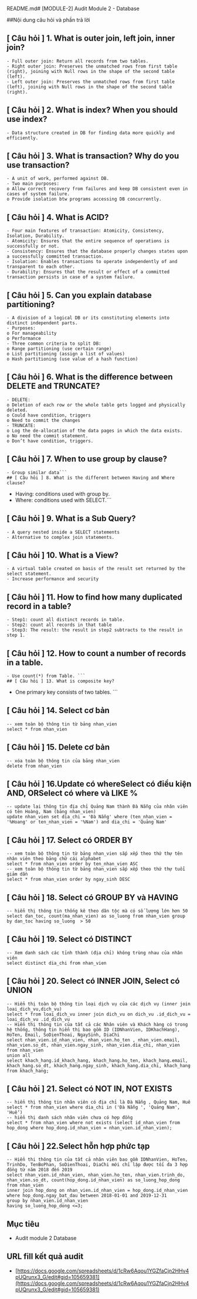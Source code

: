 README.md# [MODULE-2] Audit Module 2 - Database

##Nội dung câu hỏi và phần trả lời

## [ Câu hỏi ] 1.  What is outer join, left join, inner join?
```
- Full outer join: Return all records from two tables. 
- Right outer join: Preserves the unmatched rows from first table (right), joining with Null rows in the shape of the second table (left). 
- Left outer join: Preserves the unmatched rows from first table (left), joining with Null rows in the shape of the second table (right).
```
## [ Câu hỏi ] 2. What is index? When you should use index?
```
- Data structure created in DB for finding data more quickly and efficiently. 
```
## [ Câu hỏi ] 3. What is transaction?  Why do you use transaction?
```
- A unit of work, performed against DB. 
- Two main purposes: 
o Allow correct recovery from failures and keep DB consistent even in cases of system failure. 
o Provide isolation btw programs accessing DB concurrently. 
```
## [ Câu hỏi ] 4. What is ACID? 
```
- Four main features of transaction: Atomicity, Consistency, Isolation, Durability. 
- Atomicity: Ensures that the entire sequence of operations is successfully or not. 
- Consistency: Ensures that the database properly changes states upon a successfully committed transaction.
- Isolation: Enables transactions to operate independently of and transparent to each other.
- Durability: Ensures that the result or effect of a committed transaction persists in case of a system failure.
```
## [ Câu hỏi ] 5. Can you explain database partitioning?
```
- A division of a logical DB or its constituting elements into distinct independent parts. 
- Purposes: 
o For manageability
o Performance
- Three common criteria to split DB: 
o Range partitioning (use certain range)
o List partitioning (assign a list of values)
o Hash partitioning (use value of a hash function)
```
## [ Câu hỏi ] 6. What is the difference between DELETE and TRUNCATE?
```
- DELETE: 
o Deletion of each row or the whole table gets logged and physically deleted.
o Could have condition, triggers
o Need to commit the changes
- TRUNCATE: 
o Log the de-allocation of the data pages in which the data exists. 
o No need the commit statement. 
o Don’t have condition, triggers. 
```
## [ Câu hỏi ] 7. When to use group by clause?
```
- Group similar data```
## [ Câu hỏi ] 8. What is the different between Having and Where clause?
```
- Having: conditions used with group by.
- Where: conditions used with SELECT.```
## [ Câu hỏi ] 9. What is a Sub Query?
```
- A query nested inside a SELECT statements
- Alternative to complex join statements. 
```
## [ Câu hỏi ] 10. What is a View?
```
- A virtual table created on basis of the result set returned by the select statement. 
- Increase performance and security
```
## [ Câu hỏi ] 11. How to find how many duplicated record in a table?
```
- Step1: count all distinct records in table. 
- Step2: count all records in that table
- Step3: The result: the result in step2 subtracts to the result in step 1. 
```
## [ Câu hỏi ] 12. How to count a number of records in a table. 
```
- Use count(*) from Table. ```
## [ Câu hỏi ] 13. What is composite key? 
```
- One primary key consists of two tables. ```
## [ Câu hỏi ] 14. Select cơ bản
```
-- xem toàn bộ thông tin từ bảng nhan_vien
select * from nhan_vien 
```
## [ Câu hỏi ] 15. Delete cơ bản
```
-- xóa toàn bộ thông tin của bảng nhan_vien
delete from nhan_vien 
```
## [ Câu hỏi ] 16.Update có whereSelect có điều kiện AND, ORSelect có where và LIKE %
```
-- update lại thông tin địa chỉ Quảng Nam thành Đà Nẵng của nhân viên có tên Hoàng, Nam (bảng nhan_vien)
update nhan_vien set dia_chi = 'Đà Nẵng' where (ten_nhan_vien = '%Hoang' or ten_nhan_vien = '%Nam') and dia_chi = 'Quảng Nam'
```
## [ Câu hỏi ] 17. Select có ORDER BY
```
-- xem toàn bộ thông tin từ bảng nhan_vien sắp xếp theo thứ thự tên nhân viên theo bảng chữ cái alphabet
select * from nhan_vien order by ten_nhan_vien ASC
-- xem toàn bộ thông tin từ bảng nhan_vien sắp xếp theo thứ thự tuổi giảm dần
select * from nhan_vien order by ngay_sinh DESC
```
## [ Câu hỏi ] 18. Select có GROUP BY và HAVING
```
-- hiển thị thông tin thống kê theo dân tộc mà có số lượng lớn hơn 50
select dan_toc, count(ma_nhan_vien) as so_luong from nhan_vien group by dan_toc having so_luong  > 50
```
## [ Câu hỏi ] 19. Select có DISTINCT
```
-- Xem danh sách các tỉnh thành (địa chỉ) không trùng nhau của nhân viên
select distinct dia_chi from nhan_vien
```
## [ Câu hỏi ] 20. Select có INNER JOIN, Select có UNION
```
-- Hiển thị toàn bộ thông tin loại dịch vụ của các dịch vụ (inner join loai_dich_vu,dich_vu)
select * from loai_dich_vu inner join dich_vu on dich_vu .id_dich_vu = loai_dich_vu .id_dich_vu 
-- Hiển thị thông tin của tất cả các Nhân viên và Khách hàng có trong hệ thống, thông tin hiển thị bao gồm ID (IDNhanVien, IDKhachHang), HoTen, Email, SoDienThoai, NgaySinh, DiaChi
select nhan_vien.id_nhan_vien, nhan_vien.ho_ten , nhan_vien.email, nhan_vien.so_dt, nhan_vien.ngay_sinh, nhan_vien.dia_chi, nhan_vien
from nhan_vien
union all
select khach_hang.id_khach_hang, khach_hang.ho_ten, khach_hang.email, khach_hang.so_dt, khach_hang.ngay_sinh, khach_hang.dia_chi, khach_hang
from khach_hang;
```
## [ Câu hỏi ] 21. Select có NOT IN, NOT EXISTS
```
-- hiển thị thông tin nhân viên có địa chỉ là Đà Nẵng , Quảng Nam, Huế
select * from nhan_vien where dia_chi in ('Đà Nẵng ', 'Quảng Nam', 'Huế')
-- hiển thị danh sách nhân viên chưa có hợp đồng
select * from nhan_vien where not exists (select id_nhan_vien from hop_dong where hop_dong.id_nhan_vien = nhan_vien.id_nhan_vien);
```
## [ Câu hỏi ] 22.Select hỗn hợp phức tạp
```
-- Hiển thi thông tin của tất cả nhân viên bao gồm IDNhanVien, HoTen, TrinhDo, TenBoPhan, SoDienThoai, DiaChi mới chỉ lập được tối đa 3 hợp đồng từ năm 2018 đến 2019
select nhan_vien.id_nhan_vien, nhan_vien.ho_ten, nhan_vien.trinh_do, nhan_vien.so_dt, count(hop_dong.id_nhan_vien) as so_luong_hop_dong
from nhan_vien
inner join hop_dong on nhan_vien.id_nhan_vien = hop_dong.id_nhan_vien
where hop_dong.ngay_bat_dau between 2018-01-01 and 2019-12-31
group by nhan_vien.id_nhan_vien
having so_luong_hop_dong <=3;
```



## Mục tiêu

* Audit module 2 Database
## URL fill kết quả audit

* [https://docs.google.com/spreadsheets/d/1cRw6Aqou1YGZfaCjn2HHv4pUQrunx3_G/edit#gid=105659381](https://docs.google.com/spreadsheets/d/1cRw6Aqou1YGZfaCjn2HHv4pUQrunx3_G/edit#gid=105659381)